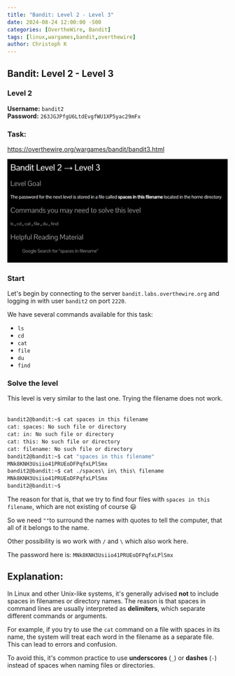 ```yaml
---
title: "Bandit: Level 2 - Level 3"
date: 2024-08-24 12:00:00 -500 
categories: [OvertheWire, Bandit]
tags: [linux,wargames,bandit,overthewire]
author: Christoph K
---
```


<!-- Change LEVELS -->
## Bandit: Level 2 - Level 3
### Level 2

**Username:** `bandit2`  
**Password:** `263JGJPfgU6LtdEvgfWU1XP5yac29mFx`

### Task:

<!-- PICTURE FROM TASK -->
https://overthewire.org/wargames/bandit/bandit3.html

![Task](assets/img/Bandit_2/Bandit_2_1.png "Task")

<!-- change username bandit!! -->
### Start

Let's begin by connecting to the server `bandit.labs.overthewire.org` and logging in with user `bandit2` on port `2220`.

We have several commands available for this task:

- `ls`
- `cd`
- `cat`
- `file`
- `du`
- `find`
<!-- CHANGE COMMANDS IF NECCESSARY -->

### Solve the level

This level is very similar to the last one. Trying the filename does not work.

```bash

bandit2@bandit:~$ cat spaces in this filename
cat: spaces: No such file or directory
cat: in: No such file or directory
cat: this: No such file or directory
cat: filename: No such file or directory
bandit2@bandit:~$ cat "spaces in this filename"
MNk8KNH3Usiio41PRUEoDFPqfxLPlSmx
bandit2@bandit:~$ cat ./spaces\ in\ this\ filename
MNk8KNH3Usiio41PRUEoDFPqfxLPlSmx
bandit2@bandit:~$

```

The reason for that is, that we try to find four files with `spaces in this filename`, which are not existing of course :smiley: 

So we need `""`to surround the names with quotes to tell the computer, that all of it belongs to the name. 

 Other possibility is wo work with `/` and `\`  which also work here.


The password here is: `MNk8KNH3Usiio41PRUEoDFPqfxLPlSmx`


## Explanation: 

In Linux and other Unix-like systems, it's generally advised **not** to include spaces in filenames or directory names. The reason is that spaces in command lines are usually interpreted as **delimiters**, which separate different commands or arguments.

For example, if you try to use the `cat` command on a file with spaces in its name, the system will treat each word in the filename as a separate file. This can lead to errors and confusion.

To avoid this, it's common practice to use **underscores** (`_`) or **dashes** (`-`) instead of spaces when naming files or directories.


<!--COPY UNTIL HERE  -->




